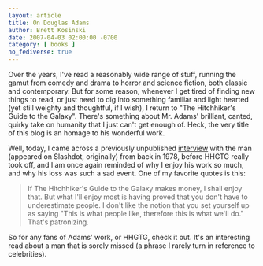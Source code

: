 ```yaml
---
layout: article
title: On Douglas Adams
author: Brett Kosinski
date: 2007-04-03 02:00:00 -0700
category: [ books ]
no_fediverse: true
---
```


Over the years, I've read a reasonably wide range of stuff, running the gamut from comedy and drama to horror and science fiction, both classic and contemporary.  But for some reason, whenever I get tired of finding new things to read, or just need to dig into something familiar and light hearted (yet still weighty and thoughtful, if I wish), I return to "The Hitchhiker's Guide to the Galaxy".  There's something about Mr. Adams' brilliant, canted, quirky take on humanity that I just can't get enough of.  Heck, the very title of this blog is an homage to his wonderful work.

Well, today, I came across a previously unpublished [interview](http://www.darkermatter.com/issue1/douglas_adams.php) with the man (appeared on Slashdot, originally) from back in 1978, before HHGTG really took off, and I am once again reminded of why I enjoy his work so much, and why his loss was such a sad event.  One of my favorite quotes is this:

<blockquote>
If The Hitchhiker's Guide to the Galaxy makes money, I shall enjoy that. But what I'll enjoy most is having proved that you don't have to underestimate people. I don't like the notion that you set yourself up as saying "This is what people like, therefore this is what we'll do." That's patronizing.
</blockquote>

So for any fans of Adams' work, or HHGTG, check it out.  It's an interesting read about a man that is sorely missed (a phrase I rarely turn in reference to celebrities).

